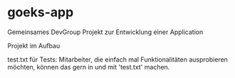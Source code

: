 # goeks-app
Gemeinsames DevGroup Projekt zur Entwicklung einer Application

Projekt im Aufbau

test.txt für Tests: Mitarbeiter, die einfach mal Funktionalitäten ausprobieren möchten, können das gern in und mit 'test.txt' machen.
